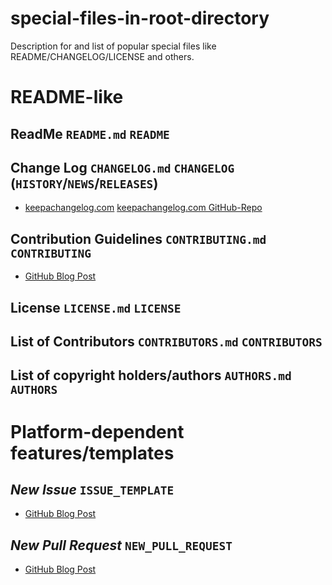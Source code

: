 # special-files-in-root-directory
Description for and list of popular special files like README/CHANGELOG/LICENSE and others.

# README-like

## ReadMe `README.md` `README`

## Change Log `CHANGELOG.md` `CHANGELOG` (`HISTORY`/`NEWS`/`RELEASES`)

- [keepachangelog.com](http://keepachangelog.com/) [keepachangelog.com GitHub-Repo](https://github.com/olivierlacan/keep-a-changelog)

## Contribution Guidelines `CONTRIBUTING.md` `CONTRIBUTING`

- [GitHub Blog Post](https://github.com/blog/1184-contributing-guidelines)

## License `LICENSE.md` `LICENSE`

## List of Contributors `CONTRIBUTORS.md` `CONTRIBUTORS`

## List of copyright holders/authors `AUTHORS.md` `AUTHORS`

# Platform-dependent features/templates

## *New Issue* `ISSUE_TEMPLATE`

- [GitHub Blog Post](https://github.com/blog/2111-issue-and-pull-request-templates)

## *New Pull Request* `NEW_PULL_REQUEST`

- [GitHub Blog Post](https://github.com/blog/2111-issue-and-pull-request-templates)


